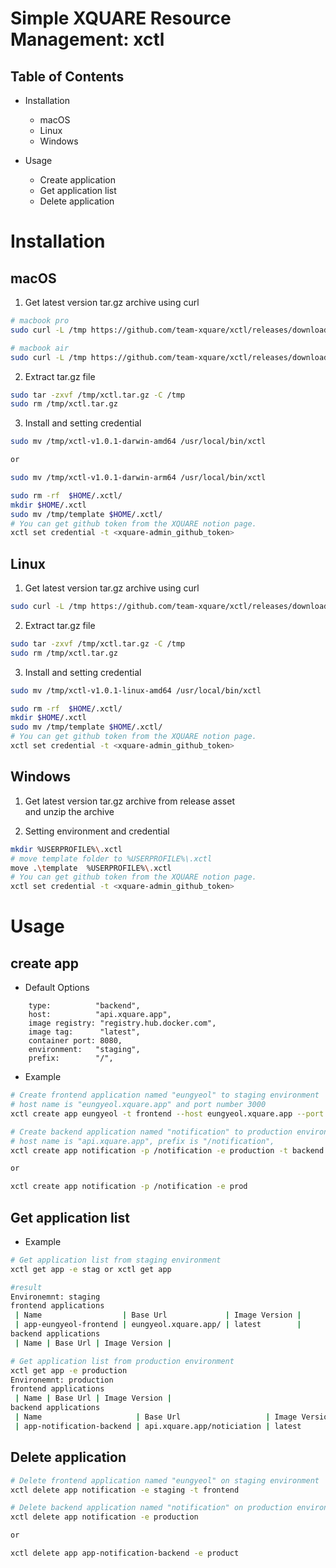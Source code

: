 # Simple XQUARE Resource Management: xctl

## Table of Contents

- Installation

  - macOS
  - Linux
  - Windows

- Usage
  - Create application
  - Get application list
  - Delete application

# Installation

## macOS

1. Get latest version tar.gz archive using curl

```bash
# macbook pro
sudo curl -L /tmp https://github.com/team-xquare/xctl/releases/download/v1.0.1/xctl-v1.0.1-darwin-amd64.tar.gz > /tmp/xctl.tar.gz

# macbook air
sudo curl -L /tmp https://github.com/team-xquare/xctl/releases/download/v1.0.1/xctl-v1.0.1-darwin-arm64.tar.gz > /tmp/xctl.tar.gz
```

2. Extract tar.gz file

```bash
sudo tar -zxvf /tmp/xctl.tar.gz -C /tmp
sudo rm /tmp/xctl.tar.gz
```

3. Install and setting credential

```bash
sudo mv /tmp/xctl-v1.0.1-darwin-amd64 /usr/local/bin/xctl

or

sudo mv /tmp/xctl-v1.0.1-darwin-arm64 /usr/local/bin/xctl

sudo rm -rf  $HOME/.xctl/
mkdir $HOME/.xctl
sudo mv /tmp/template $HOME/.xctl/
# You can get github token from the XQUARE notion page.
xctl set credential -t <xquare-admin_github_token>
```

## Linux

1. Get latest version tar.gz archive using curl

```bash
sudo curl -L /tmp https://github.com/team-xquare/xctl/releases/download/v1.0.1/xctl-v1.0.1-linux-amd64.tar.gz > /tmp/xctl.tar.gz
```

2. Extract tar.gz file

```bash
sudo tar -zxvf /tmp/xctl.tar.gz -C /tmp
sudo rm /tmp/xctl.tar.gz
```

3. Install and setting credential

```bash
sudo mv /tmp/xctl-v1.0.1-linux-amd64 /usr/local/bin/xctl

sudo rm -rf  $HOME/.xctl/
mkdir $HOME/.xctl
sudo mv /tmp/template $HOME/.xctl/
# You can get github token from the XQUARE notion page.
xctl set credential -t <xquare-admin_github_token>
```

## Windows

1. Get latest version tar.gz archive from release asset <br>
   and unzip the archive

2. Setting environment and credential

```bash
mkdir %USERPROFILE%\.xctl
# move template folder to %USERPROFILE%\.xctl
move .\template  %USERPROFILE%\.xctl
# You can get github token from the XQUARE notion page.
xctl set credential -t <xquare-admin_github_token>
```

# Usage

## create app

- Default Options

```
	type:          "backend",
	host:          "api.xquare.app",
	image registry: "registry.hub.docker.com",
	image tag:      "latest",
	container port: 8080,
	environment:   "staging",
	prefix:        "/",
```

- Example

```bash
# Create frontend application named "eungyeol" to staging environment
# host name is "eungyeol.xquare.app" and port number 3000
xctl create app eungyeol -t frontend --host eungyeol.xquare.app --port 3000

# Create backend application named "notification" to production environment
# host name is "api.xquare.app", prefix is "/notification",
xctl create app notification -p /notification -e production -t backend

or

xctl create app notification -p /notification -e prod
```

## Get application list

- Example

```bash
# Get application list from staging environment
xctl get app -e stag or xctl get app

#result
Environemnt: staging
frontend applications
 | Name                  | Base Url             | Image Version |
 | app-eungyeol-frontend | eungyeol.xquare.app/ | latest        |
backend applications
 | Name | Base Url | Image Version |

# Get application list from production environment
xctl get app -e production
Environemnt: production
frontend applications
 | Name | Base Url | Image Version |
backend applications
 | Name                     | Base Url                   | Image Version |
 | app-notification-backend | api.xquare.app/noticiation | latest        |
```

## Delete application

```bash
# Delete frontend application named "eungyeol" on staging environment
xctl delete app notification -e staging -t frontend

# Delete backend application named "notification" on production environment
xctl delete app notification -e production

or

xctl delete app app-notification-backend -e product
```
